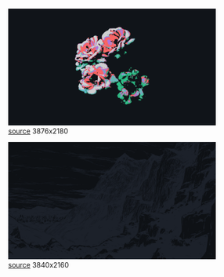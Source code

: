 
<figure>
    <a href="a_group_of_flowers_on_a_black_background.png"><img alt="a_group_of_flowers_on_a_black_background.png" src="a_group_of_flowers_on_a_black_background.png"></a>
    <figcaption>
        <a href="https://github.com/dharmx/walls/blob/main/radium/a_group_of_flowers_on_a_black_background.png">source</a>
        3876x2180
    </figcaption>
</figure>
            
<figure>
    <a href="a_mountain_range_at_night.png"><img alt="a_mountain_range_at_night.png" src="a_mountain_range_at_night.png"></a>
    <figcaption>
        <a href="https://github.com/dharmx/walls/blob/main/radium/a_mountain_range_at_night.png">source</a>
        3840x2160
    </figcaption>
</figure>
            